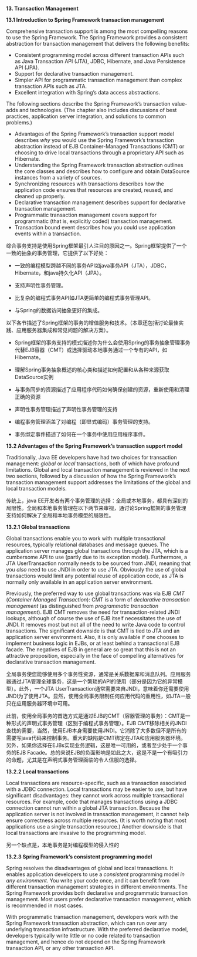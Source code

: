 **13. Transaction Management**

**13.1 Introduction to Spring Framework transaction management**

Comprehensive transaction support is among the most compelling reasons to use the Spring Framework. The Spring Framework provides a consistent abstraction for transaction management that delivers the following benefits:

* Consistent programming model across different transaction APIs such as Java Transaction API \(JTA\), JDBC, Hibernate, and Java Persistence API \(JPA\).
* Support for declarative transaction management.
* Simpler API for programmatic transaction management than complex transaction APIs such as JTA.
* Excellent integration with Spring’s data access abstractions.

The following sections describe the Spring Framework’s transaction value-adds and technologies. \(The chapter also includes discussions of best practices, application server integration, and solutions to common problems.\)

* Advantages of the Spring Framework’s transaction support model describes _why_ you would use the Spring Framework’s transaction abstraction instead of EJB Container-Managed Transactions \(CMT\) or choosing to drive local transactions through a proprietary API such as Hibernate.
* Understanding the Spring Framework transaction abstraction outlines the core classes and describes how to configure and obtain DataSource instances from a variety of sources.
* Synchronizing resources with transactions describes how the application code ensures that resources are created, reused, and cleaned up properly.
* Declarative transaction management describes support for declarative transaction management.
* Programmatic transaction management covers support for programmatic \(that is, explicitly coded\) transaction management.
* Transaction bound event describes how you could use application events within a transaction.

综合事务支持是使用Spring框架最引人注目的原因之一。Spring框架提供了一个一致的抽象的事务管理，它提供了以下好处：

* 一致的编程模型跨越不同的事务API如java事务API（JTA），JDBC，Hibernate，和java持久化API（JPA）。

* 支持声明性事务管理。

* 比复杂的编程式事务API如JTA更简单的编程式事务管理API。

* 与Spring的数据访问抽象更好的集成。


以下各节描述了Spring框架的事务的增值服务和技术。（本章还包括讨论最佳实践、应用服务器集成和常见问题的解决方案）。

* Spring框架的事务支持的模式描述你为什么会使用Spring的事务抽象管理事务代替EJB容器（CMT）或选择驱动本地事务通过一个专有的API，如Hibernate。

* 理解Spring事务抽象概述的核心类和描述如何配置和从各种来源获取DataSource实例

* 与事务同步的资源描述了应用程序代码如何确保创建的资源，重新使用和清理正确的资源

* 声明性事务管理描述了声明性事务管理的支持

* 编程事务管理涵盖了对编程（即显式编码）事务管理的支持。

* 事务绑定事件描述了如何在一个事务中使用应用程序事件。


**13.2 Advantages of the Spring Framework’s transaction support model**

Traditionally, Java EE developers have had two choices for transaction management: _global_ or _local_ transactions, both of which have profound limitations. Global and local transaction management is reviewed in the next two sections, followed by a discussion of how the Spring Framework’s transaction management support addresses the limitations of the global and local transaction models.

传统上，java EE开发者有两个事务管理的选择：全局或本地事务，都具有深刻的局限性。全局和本地事务管理在以下两节来审视，通讨论Spring框架的事务管理支持如何解决了全局和本地事务模型的局限性。

**13.2.1 Global transactions**

Global transactions enable you to work with multiple transactional resources, typically relational databases and message queues. The application server manages global transactions through the JTA, which is a cumbersome API to use \(partly due to its exception model\). Furthermore, a JTA UserTransaction normally needs to be sourced from JNDI, meaning that you _also_ need to use JNDI in order to use JTA. Obviously the use of global transactions would limit any potential reuse of application code, as JTA is normally only available in an application server environment.

Previously, the preferred way to use global transactions was via EJB _CMT_ \(_Container Managed Transaction_\): CMT is a form of _declarative transaction management_ \(as distinguished from _programmatic transaction management_\). EJB CMT removes the need for transaction-related JNDI lookups, although of course the use of EJB itself necessitates the use of JNDI. It removes most but not all of the need to write Java code to control transactions. The significant downside is that CMT is tied to JTA and an application server environment. Also, it is only available if one chooses to implement business logic in EJBs, or at least behind a transactional EJB facade. The negatives of EJB in general are so great that this is not an attractive proposition, especially in the face of compelling alternatives for declarative transaction management.

全局事务使您能够使用多个事务性资源，通常是关系数据库和消息队列。应用服务器通过JTA管理全球事务，这是一个繁琐的API的使用（部分是因为它的异常模型）。此外，一个JTA UserTransaction通常需要来自JNDI，意味着你还需要使用JNDI为了使用JTA。显然，使用全局事务限制任何应用代码的重用性，如JTA一般只在应用服务器环境中可用。

此前，使用全局事务的首选方式是通过EJB的CMT（容器管理的事务）：CMT是一种形式的声明式事务管理（区别于编程式事务管理）。EJB CMT移除相关的JNDI查找的需要，当然，使用EJB本身需要使用JNDI。它消除了大多数但不是所有的需要写java代码来控制事务。重大的缺陷是CMT绑定在JTA和应用服务器环境。另外，如果你选择在EJBs实现业务逻辑，这是唯一可用的，或者至少处于一个事务的EJB Facade。总的来说EJB的负面影响是如此之大，这是不是一个有吸引力的命题，尤其是在声明式事务管理面临的令人信服的选择。

**13.2.2 Local transactions**

Local transactions are resource-specific, such as a transaction associated with a JDBC connection. Local transactions may be easier to use, but have significant disadvantages: they cannot work across multiple transactional resources. For example, code that manages transactions using a JDBC connection cannot run within a global JTA transaction. Because the application server is not involved in transaction management, it cannot help ensure correctness across multiple resources. \(It is worth noting that most applications use a single transaction resource.\) Another downside is that local transactions are invasive to the programming model.

另一个缺点是，本地事务是对编程模型的侵入性的

**13.2.3 Spring Framework’s consistent programming model**

Spring resolves the disadvantages of global and local transactions. It enables application developers to use a _consistent_ programming model _in any environment_. You write your code once, and it can benefit from different transaction management strategies in different environments. The Spring Framework provides both declarative and programmatic transaction management. Most users prefer declarative transaction management, which is recommended in most cases.

With programmatic transaction management, developers work with the Spring Framework transaction abstraction, which can run over any underlying transaction infrastructure. With the preferred declarative model, developers typically write little or no code related to transaction management, and hence do not depend on the Spring Framework transaction API, or any other transaction API.

